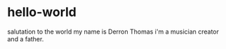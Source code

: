 # hello-world
salutation to the world
my name is Derron Thomas i'm a musician creator and a father.
